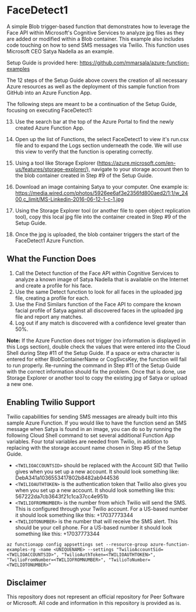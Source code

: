 # FaceDetect1

A simple Blob trigger-based function that demonstrates how to leverage the Face API within Microsoft's Cognitive Services to analyze jpg files as they are added or modified within a Blob container. This example also includes code touching on how to send SMS messages via Twilio. This function uses Microsoft CEO Satya Nadella as an example.

Setup Guide is provided here: https://github.com/mmarsala/azure-function-examples

The 12 steps of the Setup Guide above covers the creation of all necessary Azure resources as well as the deployment of this sample function from GitHub into an Azure Function App.

The following steps are meant to be a continuation of the Setup Guide, focusing on executing FaceDetect1:

13. Use the search bar at the top of the Azure Portal to find the newly created Azure Function App.

14. Open up the list of Functions, the select FaceDetect1 to view it's run.csx file and to expand the Logs section underneath the code. We will use this view to verify that the function is operating correctly.

15. Using a tool like Storage Explorer (https://azure.microsoft.com/en-us/features/storage-explorer/), navigate to your storage account then to the blob container created in Step #9 of the Setup Guide.

16. Download an image containing Satya to your computer. One example is: https://media.wired.com/photos/5926ee6af3e2356fd800aed2/1:1/w_2400,c_limit/MS-Linkedin-2016-06-12-1-c-1.jpg

17. Using the Storage Explorer tool (or another file to open object replication tool), copy this local jpg file into the container created in Step #9 of the Setup Guide.

18. Once the jpg is uploaded, the blob container triggers the start of the FaceDetect1 Azure Function.


## What the Function Does

1. Call the Detect function of the Face API within Cognitive Services to analyze a known image of Satya Nadella that is available on the Internet and create a profile for his face.
2. Use the same Detect function to look for all faces in the uploaded jpg file, creating a profile for each.
3. Use the Find Similars function of the Face API to compare the known facial profile of Satya against all discovered faces in the uploaded jpg file and report any matches.
4. Log out if any match is discovered with a confidence level greater than 50%. 

**Note:**  If the Azure Function does not trigger (no information is displayed in this Logs section), double check the values that were entered into the Cloud Shell during Step #11 of the Setup Guide. If a space or extra character is entered for either BlobContainerName or CogSvcsKey, the function will fail to run properly. Re-running the command in Step #11 of the Setup Guide with the correct information should fix the problem. Once that is done, use Storage Explorer or another tool to copy the existing jpg of Satya or upload a new one.


## Enabling Twilio Support
Twilio capabilities for sending SMS messages are already built into this sample Azure Function. If you would like to have the function send an SMS message when Satya is found in an image, you can do so by running the following Cloud Shell command to set several additional Function App variables. Four total variables are needed from Twilio, in addition to replacing <UNIQUENAME> with the storage account name chosen in Step #5 of the Setup Guide.

* `<TWILIOACCOUNTSID>` should be replaced with the Account SID that Twilio gives when you set up a new account. It should look something like: DebA341a1036553417802b8482ab944536
* `<TWILIOAUTHTOKEN>` is the authentication token that Twilio also gives you when you set up a new account. It should look something like this: 567222da7cb3643f21c1ca37cc4e951b
* `<TWILIOFROMNUMBER>` is the number from which Twilio will send the SMS. This is configured through your Twilio account. For a US-based number it should look something like this: +17037773344
* `<TWILIOTONUMBER>` is the number that will receive the SMS alert. This should be your cell phone. For a US-based number it should look something like this: +17037773344
```
az functionapp config appsettings set --resource-group azure-function-examples-rg -name <UNIQUENAME> --settings "TwilioAccountSid=<TWILIOACCOUNTSID>", "TwilioAuthToken=<TWILIOAUTHTOKEN>", "TwilioFromNumber=<TWILIOFROMNUMBER>", "TwilioToNumber=<TWILIOTONUMBER>"
```


## Disclaimer
This repository does not represent an official repository for Peer Software or Microsoft. All code and information in this repository is provided as is.